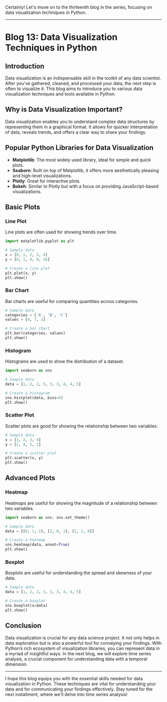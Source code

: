 Certainly! Let's move on to the thirteenth blog in the series, focusing on data visualization techniques in Python.

---

# Blog 13: Data Visualization Techniques in Python

## Introduction

Data visualization is an indispensable skill in the toolkit of any data scientist. After you've gathered, cleaned, and processed your data, the next step is often to visualize it. This blog aims to introduce you to various data visualization techniques and tools available in Python.

## Why is Data Visualization Important?

Data visualization enables you to understand complex data structures by representing them in a graphical format. It allows for quicker interpretation of data, reveals trends, and offers a clear way to share your findings.

## Popular Python Libraries for Data Visualization

- **Matplotlib**: The most widely used library, ideal for simple and quick plots.
- **Seaborn**: Built on top of Matplotlib, it offers more aesthetically pleasing and high-level visualizations.
- **Plotly**: Great for interactive plots.
- **Bokeh**: Similar to Plotly but with a focus on providing JavaScript-based visualizations.

## Basic Plots

### Line Plot

Line plots are often used for showing trends over time.

```python
import matplotlib.pyplot as plt

# Sample data
x = [0, 1, 2, 3, 4]
y = [0, 1, 4, 9, 16]

# Create a line plot
plt.plot(x, y)
plt.show()
```

### Bar Chart

Bar charts are useful for comparing quantities across categories.

```python
# Sample data
categories = ['A', 'B', 'C']
values = [4, 7, 1]

# Create a bar chart
plt.bar(categories, values)
plt.show()
```

### Histogram

Histograms are used to show the distribution of a dataset.

```python
import seaborn as sns

# Sample data
data = [1, 2, 2, 3, 3, 3, 4, 4, 5]

# Create a histogram
sns.histplot(data, bins=5)
plt.show()
```

### Scatter Plot

Scatter plots are good for showing the relationship between two variables.

```python
# Sample data
x = [1, 2, 3, 4]
y = [2, 4, 1, 3]

# Create a scatter plot
plt.scatter(x, y)
plt.show()
```

## Advanced Plots

### Heatmap

Heatmaps are useful for showing the magnitude of a relationship between two variables.

```python
import seaborn as sns; sns.set_theme()

# Sample data
data = [[0, 1, 2], [2, 0, 1], [1, 2, 0]]

# Create a heatmap
sns.heatmap(data, annot=True)
plt.show()
```

### Boxplot

Boxplots are useful for understanding the spread and skewness of your data.

```python
# Sample data
data = [1, 2, 2, 3, 3, 3, 4, 4, 5]

# Create a boxplot
sns.boxplot(x=data)
plt.show()
```

## Conclusion

Data visualization is crucial for any data science project. It not only helps in data exploration but is also a powerful tool for conveying your findings. With Python’s rich ecosystem of visualization libraries, you can represent data in a myriad of insightful ways. In the next blog, we will explore time series analysis, a crucial component for understanding data with a temporal dimension.

---

I hope this blog equips you with the essential skills needed for data visualization in Python. These techniques are vital for understanding your data and for communicating your findings effectively. Stay tuned for the next installment, where we'll delve into time series analysis!
